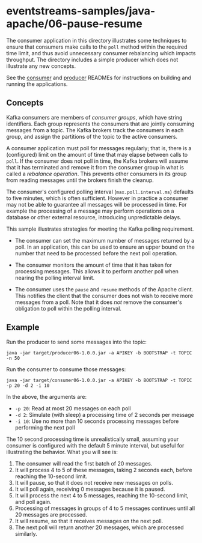 # eventstreams-samples/java-apache/06-pause-resume

The consumer application in this directory illustrates some techniques
to ensure that consumers make calls to the `poll` method within the required time limit,
and thus avoid unnecessary consumer rebalancing which impacts throughput.
The directory includes a simple producer which does not illustrate any new concepts.

See the [consumer](./consumer/README.md) and [producer](./producer/README.md) READMEs for instructions on building and running the applications.


## Concepts

Kafka consumers are members of _consumer groups_, which have string identifiers.
Each group represents the consumers that are jointly consuming messages from a topic.
The Kafka brokers track the consumers in each group, and assign the partitions of the topic to the active consumers.

A consumer application must poll for messages regularly;
that is, there is a (configured) limit on the amount of time that may elapse between calls to `poll`.
If the consumer does not poll in time, the Kafka brokers will assume that it has terminated and remove it from the consumer group
in what is called a _rebalance operation_.
This prevents other consumers in its group from reading messages until the brokers finish the cleanup.

The consumer's configured polling interval (`max.poll.interval.ms`) defaults to five minutes, which is often sufficient.
However in practice a consumer may not be able to guarantee all messages will be processed in time.
For example the processing of a message may perform operations on a database or other external resource,
introducing unpredictable delays.

This sample illustrates strategies for meeting the Kafka polling requirement.

- The consumer can set the maximum number of messages returned by a poll. In an application, this can be used to ensure an upper bound on the number that need to be processed before the next poll operation.

- The consumer monitors the amount of time that it has taken for processing messages. This allows it to perform another poll when nearing the polling interval limit.

- The consumer uses the `pause` and `resume` methods of the Apache client. This notifies the client that the consumer does not wish to receive more messages from a poll. Note that it does _not_ remove the consumer's obligation to poll within the polling interval.


## Example

Run the producer to send some messages into the topic:
```
java -jar target/producer06-1.0.0.jar -a APIKEY -b BOOTSTRAP -t TOPIC -n 50
```

Run the consumer to consume those messages:
```
java -jar target/consumer06-1.0.0.jar -a APIKEY -b BOOTSTRAP -t TOPIC -p 20 -d 2 -i 10
```

In the above, the arguments are:
- `-p 20`: Read at most 20 messages on each poll
- `-d 2`: Simulate (with sleep) a processing time of 2 seconds per message
- `-i 10`: Use no more than 10 seconds processing messages before performing the next poll

The 10 second processing time is unrealistically small, assuming your consumer is configured with the default 5 minute interval,
but useful for illustrating the behavior. What you will see is:

1. The consumer will read the first batch of 20 messages.
1. It will process 4 to 5 of these messages, taking 2 seconds each, before reaching the 10-second limit.
1. It will pause, so that it does not receive new messages on polls.
1. It will poll again, receiving 0 messages because it is paused.
1. It will process the next 4 to 5 messages, reaching the 10-second limit, and poll again.
1. Processing of messages in groups of 4 to 5 messages continues until all 20 messages are processed.
1. It will resume, so that it receives messages on the next poll.
1. The next poll will return another 20 messages, which are processed similarly.


